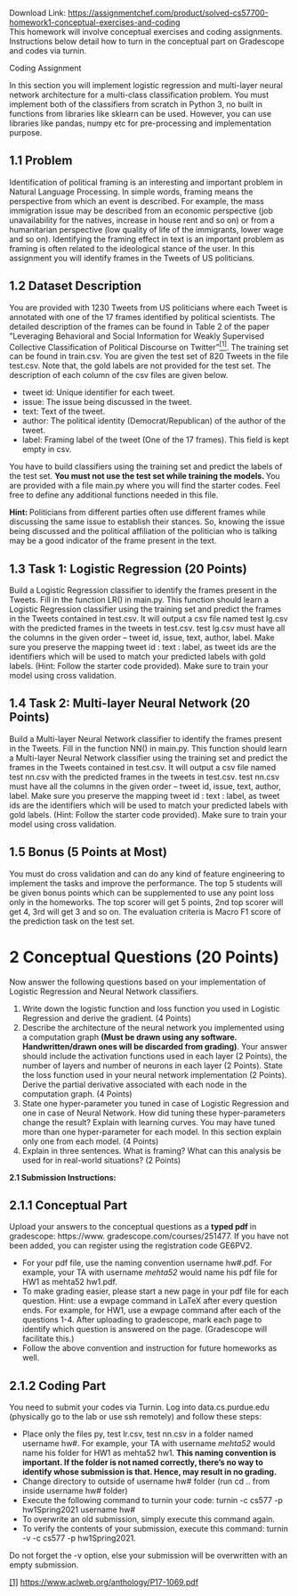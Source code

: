 Download Link: https://assignmentchef.com/product/solved-cs57700-homework1-conceptual-exercises-and-coding
<br>
This homework will involve conceptual exercises and coding assignments. Instructions below detail how to turn in the conceptual part on Gradescope and codes via turnin.

Coding Assignment

In this section you will implement logistic regression and multi-layer neural network architecture for a multi-class classification problem. You must implement both of the classifiers from scratch in Python 3, no built in functions from libraries like sklearn can be used. However, you can use libraries like pandas, numpy etc for pre-processing and implementation purpose.

<h2>1.1     Problem</h2>

Identification of political framing is an interesting and important problem in Natural Language Processing. In simple words, framing means the perspective from which an event is described. For example, the mass immigration issue may be described from an economic perspective (job unavailability for the natives, increase in house rent and so on) or from a humanitarian perspective (low quality of life of the immigrants, lower wage and so on). Identifying the framing effect in text is an important problem as framing is often related to the ideological stance of the user. In this assignment you will identify frames in the Tweets of US politicians.

<h2>1.2      Dataset Description</h2>

You are provided with 1230 Tweets from US politicians where each Tweet is annotated with one of the 17 frames identified by political scientists. The detailed description of the frames can be found in Table 2 of the paper ”Leveraging Behavioral and Social Information for Weakly Supervised Collective Classification of Political Discourse on Twitter”<a href="#_ftn1" name="_ftnref1"><sup>[1]</sup></a>. The training set can be found in train.csv. You are given the test set of 820 Tweets in the file test.csv. Note that, the gold labels are not provided for the test set. The description of each column of the csv files are given below.

<ul>

 <li>tweet id: Unique identifier for each tweet.</li>

 <li>issue: The issue being discussed in the tweet.</li>

 <li>text: Text of the tweet.</li>

 <li>author: The political identity (Democrat/Republican) of the author of the tweet.</li>

 <li>label: Framing label of the tweet (One of the 17 frames). This field is kept empty in csv.</li>

</ul>

You have to build classifiers using the training set and predict the labels of the test set. <strong>You must not use the test set while training the models. </strong>You are provided with a file main.py where you will find the starter codes. Feel free to define any additional functions needed in this file.

<strong>Hint: </strong>Politicians from different parties often use different frames while discussing the same issue to establish their stances. So, knowing the issue being discussed and the political affiliation of the politician who is talking may be a good indicator of the frame present in the text.

<h2>1.3        Task 1: Logistic Regression (20 Points)</h2>

Build a Logistic Regression classifier to identify the frames present in the Tweets. Fill in the function LR() in main.py. This function should learn a Logistic Regression classifier using the training set and predict the frames in the Tweets contained in test.csv. It will output a csv file named test lg.csv with the predicted frames in the tweets in test.csv. test lg.csv must have all the columns in the given order – tweet id, issue, text, author, label. Make sure you preserve the mapping tweet id : text : label, as tweet ids are the identifiers which will be used to match your predicted labels with gold labels. (Hint: Follow the starter code provided). Make sure to train your model using cross validation.

<h2>1.4        Task 2: Multi-layer Neural Network (20 Points)</h2>

Build a Multi-layer Neural Network classifier to identify the frames present in the Tweets. Fill in the function NN() in main.py. This function should learn a Multi-layer Neural Network classifier using the training set and predict the frames in the Tweets contained in test.csv. It will output a csv file named test nn.csv with the predicted frames in the tweets in test.csv. test nn.csv must have all the columns in the given order – tweet id, issue, text, author, label. Make sure you preserve the mapping tweet id : text : label, as tweet ids are the identifiers which will be used to match your predicted labels with gold labels. (Hint: Follow the starter code provided). Make sure to train your model using cross validation.

<h2>1.5       Bonus (5 Points at Most)</h2>

You must do cross validation and can do any kind of feature engineering to implement the tasks and improve the performance. The top 5 students will be given bonus points which can be supplemented to use any point loss only in the homeworks. The top scorer will get 5 points, 2nd top scorer will get 4, 3rd will get 3 and so on. The evaluation criteria is Macro F1 score of the prediction task on the test set.

<h1>2        Conceptual Questions (20 Points)</h1>

Now answer the following questions based on your implementation of Logistic Regression and Neural Network classifiers.

<ol>

 <li>Write down the logistic function and loss function you used in Logistic Regression and derive the gradient. (4 Points)</li>

 <li>Describe the architecture of the neural network you implemented using a computation graph <strong>(Must be drawn using any software. Handwritten/drawn ones will be discarded from grading)</strong>. Your answer should include the activation functions used in each layer (2 Points), the number of layers and number of neurons in each layer (2 Points). State the loss function used in your neural network implementation (2 Points). Derive the partial derivative associated with each node in the computation graph. (4 Points)</li>

 <li>State one hyper-parameter you tuned in case of Logistic Regression and one in case of Neural Network. How did tuning these hyper-parameters change the result? Explain with learning curves. You may have tuned more than one hyper-parameter for each model. In this section explain only one from each model. (4 Points)</li>

 <li>Explain in three sentences. What is framing? What can this analysis be used for in real-world situations? (2 Points)</li>

</ol>

<strong>2.1      Submission Instructions:</strong>

<h2>2.1.1        Conceptual Part</h2>

Upload your answers to the conceptual questions as a <strong>typed pdf </strong>in gradescope: https://www. gradescope.com/courses/251477. If you have not been added, you can register using the registration code GE6PV2.

<ul>

 <li>For your pdf file, use the naming convention username hw#.pdf. For example, your TA with username <em>mehta52 </em>would name his pdf file for HW1 as mehta52 hw1.pdf.</li>

 <li>To make grading easier, please start a new page in your pdf file for each question. Hint: use a 
ewpage command in LaTeX after every question ends. For example, for HW1, use a 
ewpage command after each of the questions 1-4. After uploading to gradescope, mark each page to identify which question is answered on the page. (Gradescope will facilitate this.)</li>

 <li>Follow the above convention and instruction for future homeworks as well.</li>

</ul>

<h2>2.1.2        Coding Part</h2>

You need to submit your codes via Turnin. Log into data.cs.purdue.edu (physically go to the lab or use ssh remotely) and follow these steps:

<ul>

 <li>Place only the files py, test lr.csv, test nn.csv in a folder named username hw#. For example, your TA with username <em>mehta52 </em>would name his folder for HW1 as mehta52 hw1. <strong>This naming convention is important. If the folder is not named correctly, there’s no way to identify whose submission is that. Hence, may result in no grading.</strong></li>

 <li>Change directory to outside of username hw# folder (run cd .. from inside username hw# folder)</li>

 <li>Execute the following command to turnin your code: turnin -c cs577 -p hw1Spring2021 username hw#</li>

 <li>To overwrite an old submission, simply execute this command again.</li>

 <li>To verify the contents of your submission, execute this command: turnin -v -c cs577 -p hw1Spring2021.</li>

</ul>

Do not forget the -v option, else your submission will be overwritten with an empty submission.

<a href="#_ftnref1" name="_ftn1">[1]</a> https://www.aclweb.org/anthology/P17-1069.pdf